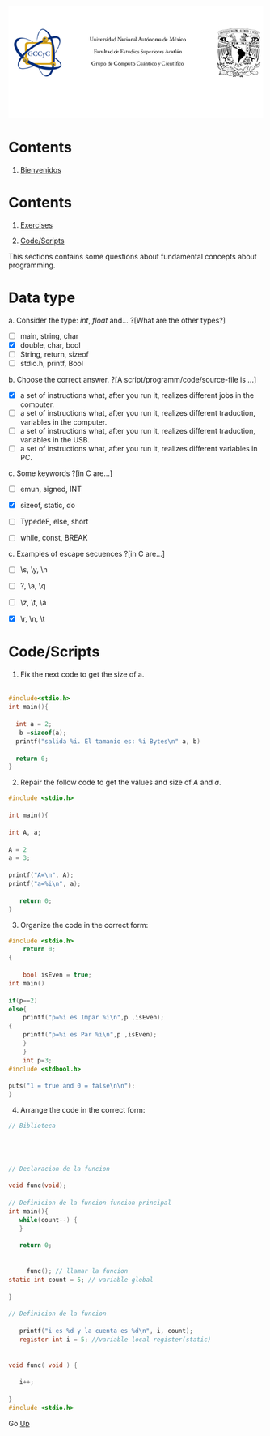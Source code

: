 ![LogoGCCyC](/figs/logosNB.png)



# Contents <a name="inicio"></a>
1. [Bienvenidos](#welcome)


# Contents <a name="inicio"></a>

1. [Exercises](#exer1)

2. [Code/Scripts](#exer2)



This sections contains some questions about 
fundamental concepts about programming.





# Data type <a name="Data_type"></a>

a. Consider the type: _int_, _float_ and...
?[What are the other types?]
-[ ] main, string, char
-[x] double, char, bool
-[ ] String, return, sizeof
-[ ] stdio.h, printf, Bool

b. Choose the correct answer.
?[A script/programm/code/source-file is ...]
-[x] a set of instructions what, after you run it, realizes different jobs in the computer.
-[ ] a set of instructions what, after you run it, realizes different traduction, variables in the computer.
-[ ] a set of instructions what, after you run it, realizes different traduction, variables in the USB.
-[ ] a set of instructions what, after you run it, realizes different variables in PC.

c. Some keywords 
?[in C are...]
-[ ] emun, signed, INT
-[x] sizeof, static, do
-[ ] TypedeF, else, short
-[ ] while, const, BREAK


c. Examples of escape secuences 
?[in C are...]
-[ ] \s, \y, \n
-[ ] \?, \a, \q
-[ ] \z, \t, \a
-[x] \r, \n, \t


# Code/Scripts


1. Fix the next code to get the size of a. 

```C runnable

#include<stdio.h>
int main(){

  int a = 2;
   b =sizeof(a); 
  printf("salida %i. El tamanio es: %i Bytes\n" a, b)
  
  return 0;
}

```
2. Repair the follow code to get the values and size of _A_ and _a_.

```C runnable
#include <stdio.h>

int main(){

int A, a;

A = 2
a = 3; 

printf("A=\n", A);
printf("a=%i\n", a);

   return 0;
}
```



3. Organize the code in the correct form:

```C runnable
#include <stdio.h>
    return 0;
{

    bool isEven = true;
int main()

if(p==2)
else{
    printf("p=%i es Impar %i\n",p ,isEven);
{
    printf("p=%i es Par %i\n",p ,isEven);
	}
	}
    int p=3;
#include <stdbool.h>

puts("1 = true and 0 = false\n\n");
}
```


4. Arrange  the code in the correct form:

```C runnable
// Biblioteca




// Declaracion de la funcion

void func(void);

// Definicion de la funcion funcion principal
int main(){
   while(count--) {
   }

   return 0;


     func(); // llamar la funcion
static int count = 5; // variable global 

}

// Definicion de la funcion

   printf("i es %d y la cuenta es %d\n", i, count);
   register int i = 5; //variable local register(static)


void func( void ) {

   i++;

}
#include <stdio.h>

```




Go <a href="#inicio">Up</a>





<!---
Clase:
![analog clase](/img/car_class.png)

Objetos:
![analog objeto1](/img/car_obj1.png)
![analog objeto2](/img/car_obj2.png)

```cpp
class MiClase
{
  //Aquí van los miembros de la clase: Variables y funciones
}; //NO olvidar el ;
```
Los objetos, tal como se había mencionado con anterioridad, son variables (instancias) del tipo de dato definido por una clase. Por tanto, los
objetos se pueden declarar al interior o por fuera de funciones, tal y como una variable local o global respectivamente. Pueden ser declarados
como miembros de otras clases, es decir al interior de otras clases. Luego, para declarar un objeto primero se utiliza el mobre de la clase a la
que pertenece el objeto seguido de un nombre para el objeto y de una lista opcional de inicialización entre paréntesis. Dicha lista se verá más
adelante.

```cpp
MiClase objetoGlobal;  //Declaración de un objeto global de la clase MiClase

int main()
{
	MiClase objetoLocal; //Declaración de un objeto local de la clase MiClase  
}
```
--->
